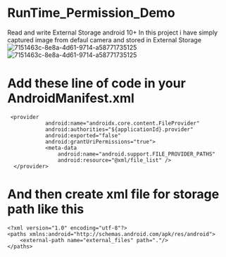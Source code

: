 # RunTime_Permission_Demo
  Read and write External Storage android 10+
  In this project i have simply captured image from defaul camera and stored in External Storage 
![7151463c-8e8a-4d61-9714-a58771735125](https://user-images.githubusercontent.com/26364962/97279339-b359d980-185c-11eb-8b96-941112c1b7c7.jpg)
![7151463c-8e8a-4d61-9714-a58771735125](https://user-images.githubusercontent.com/26364962/97279470-ddab9700-185c-11eb-9cca-876567585aa8.jpg)

# Add these line of code in your AndroidManifest.xml
     <provider
                android:name="androidx.core.content.FileProvider"
                android:authorities="${applicationId}.provider"
                android:exported="false"
                android:grantUriPermissions="true">
                <meta-data
                    android:name="android.support.FILE_PROVIDER_PATHS"
                    android:resource="@xml/file_list" />
      </provider>
  
# And then create xml file for storage path like this

    <?xml version="1.0" encoding="utf-8"?>
    <paths xmlns:android="http://schemas.android.com/apk/res/android">
        <external-path name="external_files" path="."/>
    </paths>

